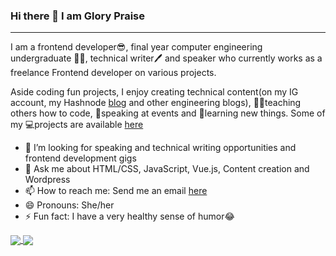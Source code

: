 ### Hi there 👋 I am Glory Praise

***

I am a frontend developer😎, final year computer engineering undergraduate 👩‍🎓, technical writer🖊️ and speaker who currently works as a freelance Frontend developer on various projects.

Aside coding fun projects, I enjoy creating technical content(on my IG account, my Hashnode [blog](https://glorypraise.hashnode.dev/) and other engineering blogs), 👩‍🏫teaching others how to code, 🎤speaking at events and 📖learning new things. Some of my 💻projects are available [here](https://myprojectportfolio-emmaglorypraise.netlify.app/)


- 🤔 I’m looking for speaking and technical writing opportunities and frontend development gigs
- 💬 Ask me about HTML/CSS, JavaScript, Vue.js, Content creation and Wordpress
- 📫 How to reach me: Send me an email [here](mailto:emmaglorypraise@gmail.com)  
- 😄 Pronouns: She/her
- ⚡ Fun fact: I have a very healthy sense of humor😂

<a href="https://github.com/anuraghazra/github-readme-stats">
  <img align="center" src="https://github-readme-stats.vercel.app/api?username=emmaglorypraise&show_icons=true" />
</a>
<a href="https://github.com/anuraghazra/github-readme-stats">
  <img align="center" src="https://github-readme-stats.vercel.app/api/top-langs/?username=emmaglorypraise&langs_count=8&layout=compact" />
</a>



